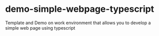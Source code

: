 # demo-simple-webpage-typescript
Template and Demo on work environment that allows you to develop a simple web page using typescript

